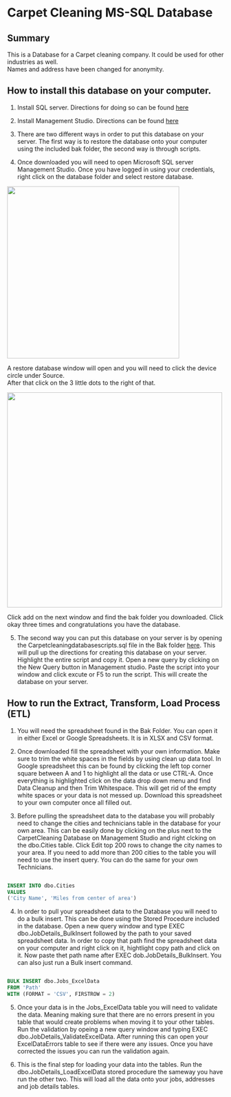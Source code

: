 # Carpet Cleaning MS-SQL Database

## Summary
This is a Database for a Carpet cleaning company. It could be used for other industries as well.\
Names and address have been changed for anonymity.

## How to install this database on your computer.

1. Install SQL server. Directions for doing so can be found [here](https://learn.microsoft.com/en-us/sql/database-engine/install-windows/install-sql-server?view=sql-server-ver16)

2. Install Management Studio. Directions can be found [here](https://learn.microsoft.com/en-us/sql/ssms/download-sql-server-management-studio-ssms?view=sql-server-ver16)

3. There are two different ways in order to put this database on your server. The first way is to restore the database onto your computer using the included bak folder, the second way is through scripts. 

4. Once downloaded you will need to open Microsoft SQL server Management Studio. Once you have logged in using your credentials, right click on the database folder and select restore database.

<img src="https://user-images.githubusercontent.com/108885804/210087077-d7c221c3-1b4f-4db6-b0f2-d8e5b0e7b06c.png" height="400px" />

A restore database window will open and you will need to click the device circle under Source.\
After that click on the 3 little dots to the right of that.

<img src="https://user-images.githubusercontent.com/108885804/210087208-7f880aef-bafe-4a8e-aeff-749a37d0a027.png" height="500px" />

Click add on the next window and find the bak folder you downloaded. Click okay three times and congratulations you have the database.      

5. The second way you can put this database on your server is by opening the Carpetcleaningdatabasescripts.sql file in the Bak folder [here](https://github.com/Rwpulley/Portfolio/blob/main/CarpetCleaning/Bak%20File/CarpetCleaningDatabaseScripts.sql). This will pull up the directions for creating this database on your server. Highlight the entire script and copy it. Open a new query by clicking on the New Query button in Management studio. Paste the script into your window and click excute or F5 to run the script. This will create the database on your server.

## How to run the Extract, Transform, Load Process (ETL)
 
1. You will need the spreadsheet found in the Bak Folder. You can open it in either Excel or Google Spreadsheets. It is in 
XLSX and CSV format. 
        
2. Once downloaded fill the spreadsheet with your own information. Make sure to trim the white spaces in the fields by using
clean up data tool. In Google spreadsheet this can be found by clicking the left top corner square between A and 1 to highlight
all the data or use CTRL-A. Once everything is highlighted click on the data drop down menu and find Data Cleanup and then
Trim Whitespace. This will get rid of the empty white spaces or your data is not messed up. Download this spreadsheet to your
own computer once all filled out.
        
3. Before pulling the spreadsheet data to the database you will probably need to change the cities and technicians table in the database for your
own area. This can be easily done by clicking on the plus next to the CarpetCleaning Database on Management Studio and right 
clcking on the dbo.Cities table. Click Edit top 200 rows to change the city names to your area. If you need to add more than 
200 cities to the table you will need to use the insert query. You can do the same for your own Technicians.

 ```sql

INSERT INTO dbo.Cities
VALUES
('City Name', 'Miles from center of area')

```           
4. In order to pull your spreadsheet data to the Database you will need to do a bulk insert. This can be done using the Stored
Procedure included in the database. Open a new query window and type EXEC dbo.JobDetails_BulkInsert followed by the path to 
your saved spreadsheet data. In order to copy that path find the spreadsheet data on your computer and right click on it, 
hightlight copy path and click on it. Now paste thet path name after EXEC dob.JobDetails_BulkInsert. You can also just run
a Bulk insert command.

```sql

BULK INSERT dbo.Jobs_ExcelData
FROM 'Path'
WITH (FORMAT = 'CSV', FIRSTROW = 2)

```
5. Once your data is in the Jobs_ExcelData table you will need to validate the data. Meaning making sure that there are no errors
present in you table that would create problems when moving it to your other tables. Run the validation by opeing a new query 
window and typing EXEC dbo.JobDetails_ValidateExcelData. After running this can open your ExcelDataErrors table to see if
there were any issues. Once you have corrected the issues you can run the validation again.
    
6. This is the final step for loading your data into the tables. Run the dbo.JobDetails_LoadExcelData stored procedure the sameway you have run the other two. This will load all the data onto your jobs, addresses and job details tables. 
